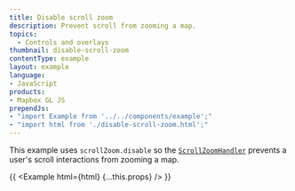 ```yaml
---
title: Disable scroll zoom
description: Prevent scroll from zooming a map.
topics:
  - Controls and overlays
thumbnail: disable-scroll-zoom
contentType: example
layout: example
language:
- JavaScript
products:
- Mapbox GL JS
prependJs:
- "import Example from '../../components/example';"
- "import html from './disable-scroll-zoom.html';"
---
```


This example uses `scrollZoom.disable` so the [`ScrollZoomHandler`](/mapbox-gl-js/api/handlers/#scrollzoomhandler) prevents a user's scroll interactions from zooming a map.

{{ <Example html={html} {...this.props} /> }}
